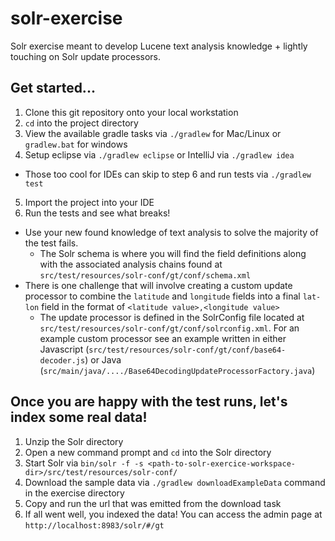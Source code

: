 # solr-exercise
Solr exercise meant to develop Lucene text analysis knowledge + lightly touching on Solr update processors.

## Get started...
1. Clone this git repository onto your local workstation
2. `cd` into the project directory
3. View the available gradle tasks via `./gradlew` for Mac/Linux or `gradlew.bat` for windows
4. Setup eclipse via `./gradlew eclipse` or IntelliJ via `./gradlew idea`
  * Those too cool for IDEs can skip to step 6 and run tests via `./gradlew test`
5. Import the project into your IDE
6. Run the tests and see what breaks!
  * Use your new found knowledge of text analysis to solve the majority of the test fails.
    * The Solr schema is where you will find the field definitions along with the associated analysis chains found at `src/test/resources/solr-conf/gt/conf/schema.xml`
  * There is one challenge that will involve creating a custom update processor to combine the `latitude` and `longitude` fields into a final `lat-lon` field in the format of `<latitude value>,<longitude value>`
    * The update processor is defined in the SolrConfig file located at `src/test/resources/solr-conf/gt/conf/solrconfig.xml`. For an example custom processor see an example written in either Javascript (`src/test/resources/solr-conf/gt/conf/base64-decoder.js`) or Java (`src/main/java/..../Base64DecodingUpdateProcessorFactory.java`)

## Once you are happy with the test runs, let's index some real data!
1. Unzip the Solr directory
2. Open a new command prompt and `cd` into the Solr directory
3. Start Solr via `bin/solr -f -s <path-to-solr-exercice-workspace-dir>/src/test/resources/solr-conf/`
4. Download the sample data via `./gradlew downloadExampleData` command in the exercise directory
5. Copy and run the url that was emitted from the download task
6. If all went well, you indexed the data! You can access the admin page at `http://localhost:8983/solr/#/gt`